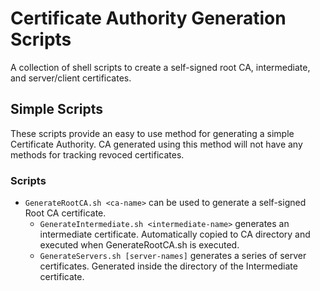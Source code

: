 # Certificate Authority Generation Scripts

A collection of shell scripts to create a self-signed root CA, intermediate, and server/client certificates.

## Simple Scripts
These scripts provide an easy to use method for generating a simple Certificate Authority.  CA generated using this method will not have any methods for tracking revoced certificates.  
### **Scripts**
- ```GenerateRootCA.sh <ca-name>``` can be used to generate a self-signed Root CA certificate.
    - ```GenerateIntermediate.sh <intermediate-name>``` generates an intermediate certificate.  Automatically copied to CA directory and executed when GenerateRootCA.sh is executed.
    - ```GenerateServers.sh [server-names]``` generates a series of server certificates. Generated inside the directory of the Intermediate certificate.
